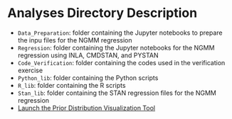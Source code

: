 # Analyses Directory Description

 * ``Data_Preparation``: folder containing the Jupyter notebooks to prepare the inpu files for the NGMM regression
 * ``Regression``: folder containing the Jupyter notebooks for the NGMM regression using INLA, CMDSTAN, and PYSTAN
 * ``Code_Verification``: folder containing the codes used in the verification exercise
 * ``Python_lib``: folder containing the Python scripts
 * ``R_lib``: folder containing the R scripts
 * ``Stan_lib``: folder containing the STAN regression files for the NGMM regression
 * [Launch the Prior Distribution Visualization Tool](https://mybinder.org/v2/gh/NHR3-UCLA/ngmm_tools/bae8b8d09783d0916822ca2e138277b00d0ca6b5?urlpath=lab%2Ftree%2FAnalyses%2Fprior_distributions.ipynb)
 
